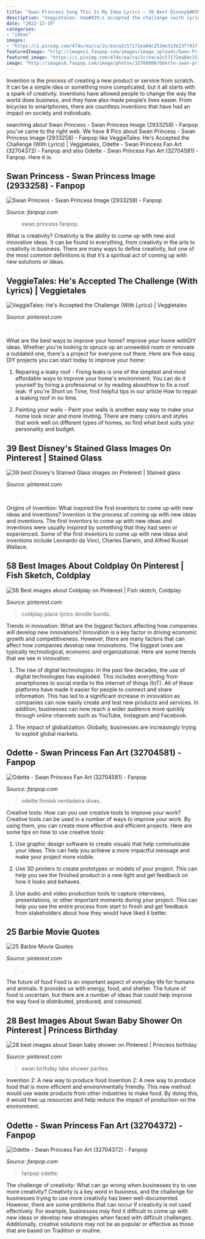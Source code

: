 ```yaml
---
title: "Swan Princess Song This Is My Idea Lyrics ~ 39 Best Disney&#039;s Stained Glass Images On Pinterest"
description: "Veggietales: he&#039;s accepted the challenge (with lyrics)"
date: "2022-12-19"
categories:
- "ideas"
images:
- "https://i.pinimg.com/474x/ea/ca/2c/eaca2c57172ea84c2534e313e23f791f--disney-princes-princesses.jpg"
featuredImage: "http://images1.fanpop.com/images/image_uploads/Swan-Princess-2-swan-princess-1079445_500_281.jpg"
featured_image: "https://i.pinimg.com/474x/ea/ca/2c/eaca2c57172ea84c2534e313e23f791f--disney-princes-princesses.jpg"
image: "http://images6.fanpop.com/image/photos/32700000/Odette-swan-princess-32704581-664-1050.jpg"
---
```



Invention is the process of creating a new product or service from scratch. It can be a simple idea or something more complicated, but it all starts with a spark of creativity. Inventions have allowed people to change the way the world does business, and they have also made people’s lives easier. From bicycles to smartphones, there are countless inventions that have had an impact on society and individuals.

	

		
searching about Swan Princess - Swan Princess Image (2933258) - Fanpop you've came to the right web. We have 8 Pics about Swan Princess - Swan Princess Image (2933258) - Fanpop like VeggieTales: He&#039;s Accepted the Challenge (With Lyrics) | Veggietales, Odette - Swan Princess Fan Art (32704372) - Fanpop and also Odette - Swan Princess Fan Art (32704581) - Fanpop. Here it is:
		
    
## Swan Princess - Swan Princess Image (2933258) - Fanpop

<img loading=lazy src="http://images2.fanpop.com/images/photos/2900000/Swan-Princess-swan-princess-2933258-608-336.jpg" onerror="this.onerror=null;this.src='https://tse1.mm.bing.net/th?id=OIP.8IX3DA6vF5NVZOtAHVJKwwHaEF&amp;pid=15.1';" alt="Swan Princess - Swan Princess Image (2933258) - Fanpop">

_Source: fanpop.com_

>swan princess fanpop. 

	

What is creativity?
Creativity is the ability to come up with new and innovative ideas. It can be found in everything, from creativity in the arts to creativity in business. There are many ways to define creativity, but one of the most common definitions is that it’s a spiritual act of coming up with new solutions or ideas.

    
## VeggieTales: He&#039;s Accepted The Challenge (With Lyrics) | Veggietales

<img loading=lazy src="https://i.pinimg.com/736x/64/3b/29/643b2917ffb8772f148bbf26a43c0199.jpg" onerror="this.onerror=null;this.src='https://tse1.mm.bing.net/th?id=OIP.ZvkpyXbifGPSn5AqvQOSnAHaEK&amp;pid=15.1';" alt="VeggieTales: He&#039;s Accepted the Challenge (With Lyrics) | Veggietales">

_Source: pinterest.com_

>. 

	

What are the best ways to improve your home?
improve your home withDIY ideas. Whether you're looking to spruce up an unneeded room or renovate a outdated one, there's a project for everyone out there. Here are five easy DIY projects you can start today to improve your home: 
1. Repairing a leaky roof - Fixing leaks is one of the simplest and most affordable ways to improve your home's environment. You can do it yourself by hiring a professional or by reading aboutHow to fix a roof leak. If you're Short on Time, find helpful tips in our article How to repair a leaking roof in no time. 

2. Painting your walls - Paint your walls is another easy way to make your home look nicer and more inviting. There are many colors and styles that work well on different types of homes, so find what best suits your personality and budget.

    
## 39 Best Disney&#039;s Stained Glass Images On Pinterest | Stained Glass

<img loading=lazy src="https://i.pinimg.com/474x/ea/ca/2c/eaca2c57172ea84c2534e313e23f791f--disney-princes-princesses.jpg" onerror="this.onerror=null;this.src='https://tse2.mm.bing.net/th?id=OIP.WIOMsGDDbTh24IQBMKQpBQAAAA&amp;pid=15.1';" alt="39 best Disney&#039;s Stained Glass images on Pinterest | Stained glass">

_Source: pinterest.com_

>. 

	

Origins of Invention: What inspired the first inventors to come up with new ideas and inventions?
Invention is the process of coming up with new ideas and inventions. The first inventors to come up with new ideas and inventions were usually inspired by something that they had seen or experienced. Some of the first inventors to come up with new ideas and inventions include Leonardo da Vinci, Charles Darwin, and Alfred Russel Wallace.

    
## 58 Best Images About Coldplay On Pinterest | Fish Sketch, Coldplay

<img loading=lazy src="https://s-media-cache-ak0.pinimg.com/736x/16/12/dd/1612dd18b8aaa03da76468d220069eff.jpg" onerror="this.onerror=null;this.src='https://tse2.mm.bing.net/th?id=OIP.ZKaUoZQEnUUPOO5msibM4gHaHa&amp;pid=15.1';" alt="58 Best images about Coldplay on Pinterest | Fish sketch, Coldplay">

_Source: pinterest.com_

>coldplay place lyrics doodle bands. 

	

Trends in innovation: What are the biggest factors affecting how companies will develop new innovations?
Innovation is a key factor in driving economic growth and competitiveness. However, there are many factors that can affect how companies develop new innovations. The biggest ones are typically technological, economic and organizational. Here are some trends that we see in innovation:
1. The rise of digital technologies: In the past few decades, the use of digital technologies has exploded. This includes everything from smartphones to social media to the internet of things (IoT). All of these platforms have made it easier for people to connect and share information. This has led to a significant increase in innovation as companies can now easily create and test new products and services. In addition, businesses can now reach a wider audience more quickly through online channels such as YouTube, Instagram and Facebook.

2. The impact of globalization: Globally, businesses are increasingly trying to exploit global markets.

    
## Odette - Swan Princess Fan Art (32704581) - Fanpop

<img loading=lazy src="http://images6.fanpop.com/image/photos/32700000/Odette-swan-princess-32704581-664-1050.jpg" onerror="this.onerror=null;this.src='https://tse2.mm.bing.net/th?id=OIP.iqt6jRhC_fWfQiHqDDzzyQHaLt&amp;pid=15.1';" alt="Odette - Swan Princess Fan Art (32704581) - Fanpop">

_Source: fanpop.com_

>odette finnish verdadeira divas. 

	

Creative tools: How can you use creative tools to improve your work?
Creative tools can be used in a number of ways to improve your work. By using them, you can create more effective and efficient projects. Here are some tips on how to use creative tools:
1. Use graphic design software to create visuals that help communicate your ideas. This can help you achieve a more impactful message and make your project more visible.

2. Use 3D printers to create prototypes or models of your project. This can help you see the finished product in a new light and get feedback on how it looks and behaves.

3. Use audio and video production tools to capture interviews, presentations, or other important moments during your project. This can help you see the entire process from start to finish and get feedback from stakeholders about how they would have liked it better.


    
## 25 Barbie Movie Quotes

<img loading=lazy src="https://i.pinimg.com/474x/c8/45/a8/c845a83eedc42f8bcb95bc7e49b5e99c--barbie-movies-warriors.jpg" onerror="this.onerror=null;this.src='https://tse2.mm.bing.net/th?id=OIP.pQOXXBu7GOF9ri2mJhH7SAAAAA&amp;pid=15.1';" alt="25 Barbie Movie Quotes">

_Source: pinterest.com_

>. 

	

The future of food
Food is an important aspect of everyday life for humans and animals. It provides us with energy, food, and shelter. The future of food is uncertain, but there are a number of ideas that could help improve the way food is distributed, produced, and consumed.

    
## 28 Best Images About Swan Baby Shower On Pinterest | Princess Birthday

<img loading=lazy src="https://s-media-cache-ak0.pinimg.com/736x/d4/ff/ae/d4ffae938bebd9ab6ea0abf16720a5b9.jpg" onerror="this.onerror=null;this.src='https://tse3.mm.bing.net/th?id=OIP.OZXdX6Y-SLcoc6sncUisLwHaJQ&amp;pid=15.1';" alt="28 best images about Swan baby shower on Pinterest | Princess birthday">

_Source: pinterest.com_

>swan birthday lake shower parties. 

	

Invention 2: A new way to produce food
Invention 2: A new way to produce food that is more efficient and environmentally friendly. This new method would use waste products from other industries to make food. By doing this, it would free up resources and help reduce the impact of production on the environment.

    
## Odette - Swan Princess Fan Art (32704372) - Fanpop

<img loading=lazy src="http://images1.fanpop.com/images/image_uploads/Swan-Princess-2-swan-princess-1079445_500_281.jpg" onerror="this.onerror=null;this.src='https://tse1.mm.bing.net/th?id=OIP.1Ng2oQD9sAto-HPjX5n3CgHaEK&amp;pid=15.1';" alt="Odette - Swan Princess Fan Art (32704372) - Fanpop">

_Source: fanpop.com_

>fanpop odette. 

	

The challenge of creativity: What can go wrong when businesses try to use more creativity?
Creativity is a key word in business, and the challenge for businesses trying to use more creativity has been well-documented. However, there are some problems that can occur if creativity is not used effectively. For example, businesses may find it difficult to come up with new ideas or develop new strategies when faced with difficult challenges. Additionally, creative solutions may not be as popular or effective as those that are based on Tradition or routine.

